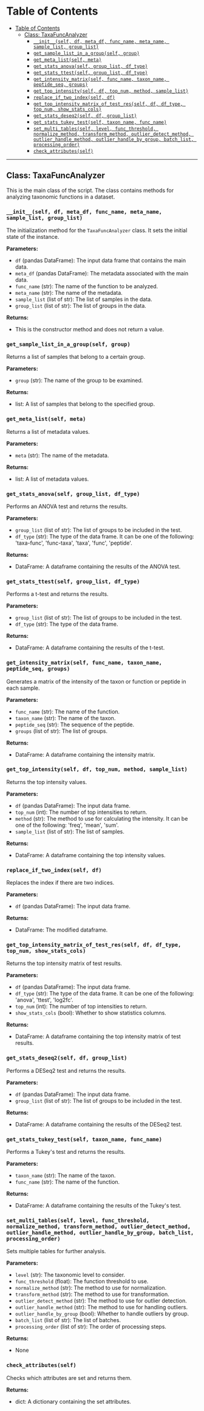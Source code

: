 # Table of Contents

- [Table of Contents](#table-of-contents)
  - [Class: TaxaFuncAnalyzer ](#class-taxafuncanalyzer-)
    - [`__init__(self, df, meta_df, func_name, meta_name, sample_list, group_list)` ](#__init__self-df-meta_df-func_name-meta_name-sample_list-group_list-)
    - [`get_sample_list_in_a_group(self, group)` ](#get_sample_list_in_a_groupself-group-)
    - [`get_meta_list(self, meta)` ](#get_meta_listself-meta-)
    - [`get_stats_anova(self, group_list, df_type)` ](#get_stats_anovaself-group_list-df_type-)
    - [`get_stats_ttest(self, group_list, df_type)` ](#get_stats_ttestself-group_list-df_type-)
    - [`get_intensity_matrix(self, func_name, taxon_name, peptide_seq, groups)` ](#get_intensity_matrixself-func_name-taxon_name-peptide_seq-groups-)
    - [`get_top_intensity(self, df, top_num, method, sample_list)` ](#get_top_intensityself-df-top_num-method-sample_list-)
    - [`replace_if_two_index(self, df)` ](#replace_if_two_indexself-df-)
    - [`get_top_intensity_matrix_of_test_res(self, df, df_type, top_num, show_stats_cols)` ](#get_top_intensity_matrix_of_test_resself-df-df_type-top_num-show_stats_cols-)
    - [`get_stats_deseq2(self, df, group_list)` ](#get_stats_deseq2self-df-group_list-)
    - [`get_stats_tukey_test(self, taxon_name, func_name)` ](#get_stats_tukey_testself-taxon_name-func_name-)
    - [`set_multi_tables(self, level, func_threshold, normalize_method, transform_method, outlier_detect_method, outlier_handle_method, outlier_handle_by_group, batch_list, processing_order)` ](#set_multi_tablesself-level-func_threshold-normalize_method-transform_method-outlier_detect_method-outlier_handle_method-outlier_handle_by_group-batch_list-processing_order-)
    - [`check_attributes(self)` ](#check_attributesself-)

---

## Class: TaxaFuncAnalyzer <a name="class-taxafuncanalyzer"></a>
This is the main class of the script. The class contains methods for analyzing taxonomic functions in a dataset.

### `__init__(self, df, meta_df, func_name, meta_name, sample_list, group_list)` <a name="init"></a>
The initialization method for the `TaxaFuncAnalyzer` class. It sets the initial state of the instance.

**Parameters:**

- `df` (pandas DataFrame): The input data frame that contains the main data.
- `meta_df` (pandas DataFrame): The metadata associated with the main data.
- `func_name` (str): The name of the function to be analyzed.
- `meta_name` (str): The name of the metadata.
- `sample_list` (list of str): The list of samples in the data.
- `group_list` (list of str): The list of groups in the data.

**Returns:**

- This is the constructor method and does not return a value.

### `get_sample_list_in_a_group(self, group)` <a name="get_sample_list_in_a_group"></a>
Returns a list of samples that belong to a certain group.

**Parameters:**

- `group` (str): The name of the group to be examined.

**Returns:**

- list: A list of samples that belong to the specified group.

### `get_meta_list(self, meta)` <a name="get_meta_list"></a>
Returns a list of metadata values.

**Parameters:**

- `meta` (str): The name of the metadata.

**Returns:**

- list: A list of metadata values.

### `get_stats_anova(self, group_list, df_type)` <a name="get_stats_anova"></a>
Performs an ANOVA test and returns the results.

**Parameters:**

- `group_list` (list of str): The list of groups to be included in the test.
- `df_type` (str): The type of the data frame. It can be one of the following: 'taxa-func', 'func-taxa', 'taxa', 'func', 'peptide'.

**Returns:**

- DataFrame: A dataframe containing the results of the ANOVA test.


### `get_stats_ttest(self, group_list, df_type)` <a name="get_stats_ttest"></a>
Performs a t-test and returns the results.

**Parameters:**

- `group_list` (list of str): The list of groups to be included in the test.
- `df_type` (str): The type of the data frame.

**Returns:**

- DataFrame: A dataframe containing the results of the t-test.

### `get_intensity_matrix(self, func_name, taxon_name, peptide_seq, groups)` <a name="get_intensity_matrix"></a>
Generates a matrix of the intensity of the taxon or function or peptide in each sample.

**Parameters:**

- `func_name` (str): The name of the function.
- `taxon_name` (str): The name of the taxon.
- `peptide_seq` (str): The sequence of the peptide.
- `groups` (list of str): The list of groups.

**Returns:**

- DataFrame: A dataframe containing the intensity matrix.

### `get_top_intensity(self, df, top_num, method, sample_list)` <a name="get_top_intensity"></a>
Returns the top intensity values.

**Parameters:**

- `df` (pandas DataFrame): The input data frame.
- `top_num` (int): The number of top intensities to return.
- `method` (str): The method to use for calculating the intensity. It can be one of the following: 'freq', 'mean', 'sum'.
- `sample_list` (list of str): The list of samples.

**Returns:**

- DataFrame: A dataframe containing the top intensity values.

### `replace_if_two_index(self, df)` <a name="replace_if_two_index"></a>
Replaces the index if there are two indices.

**Parameters:**

- `df` (pandas DataFrame): The input data frame.

**Returns:**

- DataFrame: The modified dataframe.

### `get_top_intensity_matrix_of_test_res(self, df, df_type, top_num, show_stats_cols)` <a name="get_top_intensity_matrix_of_test_res"></a>
Returns the top intensity matrix of test results.

**Parameters:**

- `df` (pandas DataFrame): The input data frame.
- `df_type` (str): The type of the data frame. It can be one of the following: 'anova', 'ttest', 'log2fc'.
- `top_num` (int): The number of top intensities to return.
- `show_stats_cols` (bool): Whether to show statistics columns.

**Returns:**

- DataFrame: A dataframe containing the top intensity matrix of test results.

### `get_stats_deseq2(self, df, group_list)` <a name="get_stats_deseq2"></a>
Performs a DESeq2 test and returns the results.

**Parameters:**

- `df` (pandas DataFrame): The input data frame.
- `group_list` (list of str): The list of groups to be included in the test.

**Returns:**

- DataFrame: A dataframe containing the results of the DESeq2 test.

### `get_stats_tukey_test(self, taxon_name, func_name)` <a name="get_stats_tukey_test"></a>
Performs a Tukey's test and returns the results.

**Parameters:**

- `taxon_name` (str): The name of the taxon.
- `func_name` (str): The name of the function.

**Returns:**

- DataFrame: A dataframe containing the results of the Tukey's test.

### `set_multi_tables(self, level, func_threshold, normalize_method, transform_method, outlier_detect_method, outlier_handle_method, outlier_handle_by_group, batch_list, processing_order)` <a name="set_multi_tables"></a>
Sets multiple tables for further analysis.

**Parameters:**

- `level` (str): The taxonomic level to consider.
- `func_threshold` (float): The function threshold to use.
- `normalize_method` (str): The method to use for normalization.
- `transform_method` (str): The method to use for transformation.
- `outlier_detect_method` (str): The method to use for outlier detection.
- `outlier_handle_method` (str): The method to use for handling outliers.
- `outlier_handle_by_group` (bool): Whether to handle outliers by group.
- `batch_list` (list of str): The list of batches.
- `processing_order` (list of str): The order of processing steps.

**Returns:**

- None

### `check_attributes(self)` <a name="check_attributes"></a>
Checks which attributes are set and returns them.

**Returns:**

- dict: A dictionary containing the set attributes.
